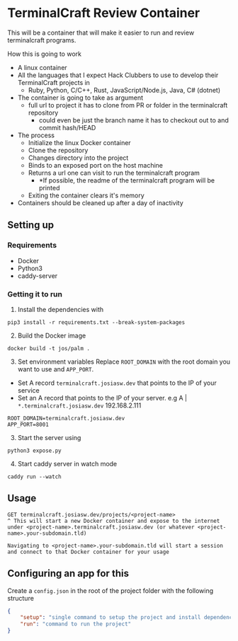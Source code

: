 # TerminalCraft Review Container

This will be a container that will make it easier to run and review terminalcraft programs. 

How this is going to work

- A linux container
- All the languages that I expect Hack Clubbers to use to develop their TerminalCraft projects in
    - Ruby, Python, C/C++, Rust, JavaScript/Node.js, Java, C# (dotnet)
- The container is going to take as argument 
    - full url to project it has to clone from PR or folder in the terminalcraft repository
        - could even be just the branch name it has to checkout out to and commit hash/HEAD
- The process
    - Initialize the linux Docker container
    - Clone the repository 
    - Changes directory into the project
    - Binds to an exposed port on the host machine
    - Returns a url one can visit to run the terminalcraft program
        - *If possible, the readme of the terminalcraft program will be printed 
    - Exiting the container clears it's memory
- Containers should be cleaned up after a day of inactivity

## Setting up

### Requirements
- Docker
- Python3 
- caddy-server 

### Getting it to run
1. Install the dependencies with 
```shell
pip3 install -r requirements.txt --break-system-packages
```
2. Build the Docker image
```shell
docker build -t jos/palm .
```
3. Set environment variables
Replace `ROOT_DOMAIN` with the root domain you want to use and `APP_PORT`.
- Set A record `terminalcraft.josiasw.dev` that points to the IP of your service
- Set an A record that points to the IP of your server. e.g A | `*.terminalcraft.josiasw.dev` 192.168.2.111
```
ROOT_DOMAIN=terminalcraft.josiasw.dev
APP_PORT=8001
```
3. Start the server using
```shell
python3 expose.py
```
4. Start caddy server in watch mode
```shell 
caddy run --watch
```

## Usage
```
GET terminalcraft.josiasw.dev/projects/<project-name>
^ This will start a new Docker container and expose to the internet under <project-name>.terminalcraft.josiasw.dev (or whatever <project-name>.your-subdomain.tld)
```

```
Navigating to <project-name>.your-subdomain.tld will start a session and connect to that Docker container for your usage
```

## Configuring an app for this

Create a `config.json` in the root of the project folder with the following structure
```json
{
    "setup": "single command to setup the project and install dependencies",
    "run": "command to run the project"
}
```